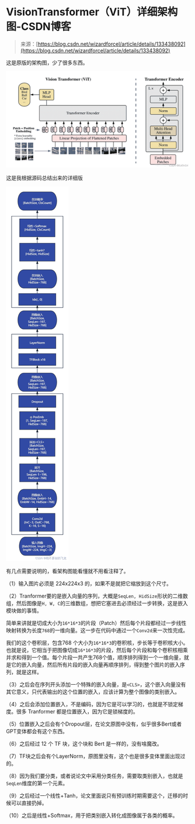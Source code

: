 <!--yml
category: 未分类
date: 2023-10-10 23:17:09
-->

# VisionTransformer（ViT）详细架构图-CSDN博客

> 来源：[https://blog.csdn.net/wizardforcel/article/details/133438092](https://blog.csdn.net/wizardforcel/article/details/133438092)

这是原版的架构图，少了很多东西。

![](img/64e1c1b9d4b3390f96a13c804dd16564.png)

这是我根据源码总结出来的详细版

![在这里插入图片描述](img/8296946e35ebae1a01ad8ec379e002eb.png)

有几点需要说明的，看架构图能看懂就不用看注释了。

（1）输入图片必须是 224x224x3 的，如果不是就把它缩放到这个尺寸。

（2）Tranformer要的是嵌入向量的序列，大概是`SeqLen, HidSize`形状的二维数组，然后图像是`H, W, C`的三维数组，想把它塞进去必须经过一步转换，这是嵌入模块做的事情。

简单来讲就是切成大小为`16*16*3`的片段（Patch）然后每个片段都经过一步线性映射转换为长度`768`的一维向量。这一步在代码中通过一个`Conv2d`来一次性完成。

我们的这个卷积层，包含768 个大小为`16*16*3`的卷积核，步长等于卷积核大小。也就是说，它相当于把图像切成`16*16*3`的片段，然后每个片段和每个卷积核相乘并求和得到一个值。每个片段一共产生768个值，顺序排列得到一个一维向量，就是它的嵌入向量，然后所有片段的嵌入向量再顺序排列，得到整个图片的嵌入序列，就是这样。

（3）之后会在序列开头添加一个特殊的嵌入向量，是`<CLS>`，这个嵌入向量没有其它意义，只代表输出的这个位置的嵌入，应该计算为整个图像的类别嵌入。

（4）之后会添加位置嵌入，不是编码，因为它是可以学习的，也就是不锁定梯度。很多 Tranformer 都是位置嵌入，因为它是锁梯度的。

（5）位置嵌入之后会有个Dropout层，在论文原图中没有，似乎很多Bert或者GPT变体都会有这个东西。

（6）之后经过 12 个 TF 块，这个块和 Bert 是一样的，没有啥魔改。

（7）TF块之后会有个LayerNorm，原图里没有，这个也是很多变体里面出现过的。

（8）因为我们要分类，或者说论文中采用分类任务，需要取类别嵌入，也就是`SeqLen`维度的第一个元素。

（9）之后经过一个线性+Tanh，论文里面说只有预训练时期需要这个，迁移的时候可以直接扔掉。

（10）之后是线性+Softmax，用于把类别嵌入转化成图像属于各类的概率。